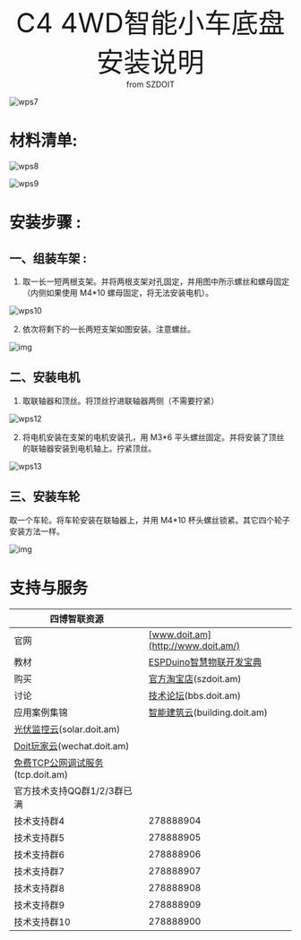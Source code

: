  <center> <font size=10> C4 4WD智能小车底盘安装说明 </font></center>

<center> from SZDOIT </center>

 ![wps7](wps7.png)


# 材料清单:

![wps8](wps8.png)

![wps9](wps9.png)

# 安装步骤 :

## 一、组装车架 :

1. 取一长一短两根支架。并将两根支架对孔固定，并用图中所示螺丝和螺母固定（内侧如果使用 M4*10 螺母固定，将无法安装电机）。

 ![wps10](wps10.png)

2. 依次将剩下的一长两短支架如图安装。注意螺丝。

![img](wps11.png) 

## 二、安装电机 

1. 取联轴器和顶丝。将顶丝拧进联轴器两侧（不需要拧紧）

![wps12](wps12.png)

2. 将电机安装在支架的电机安装孔，用 M3*6 平头螺丝固定。并将安装了顶丝的联轴器安装到电机轴上。拧紧顶丝。

![wps13](wps13.png)

## 三、安装车轮 

取一个车轮。将车轮安装在联轴器上，并用 M4*10 杯头螺丝锁紧。其它四个轮子安装方法一样。

![img](wps14.png)



# 支持与服务

| 四博智联资源                                           |                                                              |
| ------------------------------------------------------ | ------------------------------------------------------------ |
| 官网                                                   | [www.doit.am](http://www.doit.am/)                           |
| 教材                                                   | [ESPDuino智慧物联开发宝典](https://item.taobao.com/item.htm?spm=a1z10.3-c.w4002-7420449993.9.Bgp1Ll&id=520583000610) |
| 购买                                                   | [官方淘宝店](https://szdoit.taobao.com/)(szdoit.am)          |
| 讨论                                                   | [技术论坛](http://bbs.doit.am/forum.php)(bbs.doit.am)        |
| 应用案例集锦                                           | [智能建筑云](http://building.doit.am)(building.doit.am)      |
| [光伏监控云](http://solar.doit.am)(solar.doit.am)      |                                                              |
| [Doit玩家云](http://wechat.doit.am)(wechat.doit.am)    |                                                              |
| [免费TCP公网调试服务](http://tcp.doit.am)(tcp.doit.am) |                                                              |
| 官方技术支持QQ群1/2/3群已满                            |                                                              |
| 技术支持群4                                            | 278888904                                                    |
| 技术支持群5                                            | 278888905                                                    |
| 技术支持群6                                            | 278888906                                                    |
| 技术支持群7                                            | 278888907                                                    |
| 技术支持群8                                            | 278888908                                                    |
| 技术支持群9                                            | 278888909                                                    |
| 技术支持群10                                           | 278888900                                                    |